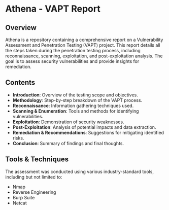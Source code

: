 # Athena - VAPT Report

## Overview
Athena is a repository containing a comprehensive report on a Vulnerability Assessment and Penetration Testing (VAPT) project. This report details all the steps taken during the penetration testing process, including reconnaissance, scanning, exploitation, and post-exploitation analysis. The goal is to assess security vulnerabilities and provide insights for remediation.

## Contents
- **Introduction**: Overview of the testing scope and objectives.
- **Methodology**: Step-by-step breakdown of the VAPT process.
- **Reconnaissance**: Information gathering techniques used.
- **Scanning & Enumeration**: Tools and methods for identifying vulnerabilities.
- **Exploitation**: Demonstration of security weaknesses.
- **Post-Exploitation**: Analysis of potential impacts and data extraction.
- **Remediation & Recommendations**: Suggestions for mitigating identified risks.
- **Conclusion**: Summary of findings and final thoughts.

## Tools & Techniques
The assessment was conducted using various industry-standard tools, including but not limited to:
- Nmap
- Reverse Engineering
- Burp Suite
- Netcat



